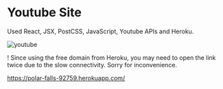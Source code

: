 # Youtube Site

Used React, JSX, PostCSS, JavaScript, Youtube APIs and Heroku. </br>

![youtube](https://user-images.githubusercontent.com/54756208/118428612-b0052e80-b684-11eb-9627-cf4f26cb74b4.png)

! Since using the free domain from Heroku, you may need to open the link twice due to the slow connectivity.
Sorry for inconvenience.

https://polar-falls-92759.herokuapp.com/
